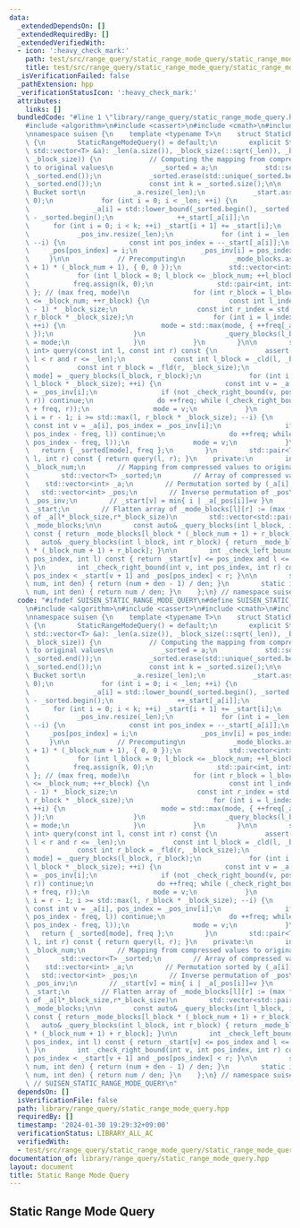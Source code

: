```yaml
---
data:
  _extendedDependsOn: []
  _extendedRequiredBy: []
  _extendedVerifiedWith:
  - icon: ':heavy_check_mark:'
    path: test/src/range_query/static_range_mode_query/static_range_mode_query.test.cpp
    title: test/src/range_query/static_range_mode_query/static_range_mode_query.test.cpp
  _isVerificationFailed: false
  _pathExtension: hpp
  _verificationStatusIcon: ':heavy_check_mark:'
  attributes:
    links: []
  bundledCode: "#line 1 \"library/range_query/static_range_mode_query.hpp\"\n\n\n\n\
    #include <algorithm>\n#include <cassert>\n#include <cmath>\n#include <vector>\n\
    \nnamespace suisen {\n    template <typename T>\n    struct StaticRangeModeQuery\
    \ {\n        StaticRangeModeQuery() = default;\n        explicit StaticRangeModeQuery(const\
    \ std::vector<T> &a): _len(a.size()), _block_size(::sqrt(_len)), _block_num(_cld(_len,\
    \ _block_size)) {\n            // Computing the mapping from compressed values\
    \ to original values\n            _sorted = a;\n            std::sort(_sorted.begin(),\
    \ _sorted.end());\n            _sorted.erase(std::unique(_sorted.begin(), _sorted.end()),\
    \ _sorted.end());\n            const int k = _sorted.size();\n\n            //\
    \ Bucket sort\n            _a.resize(_len);\n            _start.assign(k + 1,\
    \ 0);\n            for (int i = 0; i < _len; ++i) {\n                // Compress\n\
    \                _a[i] = std::lower_bound(_sorted.begin(), _sorted.end(), a[i])\
    \ - _sorted.begin();\n                ++_start[_a[i]];\n            }\n      \
    \      for (int i = 0; i < k; ++i) _start[i + 1] += _start[i];\n            _pos.resize(_len);\n\
    \            _pos_inv.resize(_len);\n            for (int i = _len - 1; i >= 0;\
    \ --i) {\n                const int pos_index = --_start[_a[i]];\n           \
    \     _pos[pos_index] = i;\n                _pos_inv[i] = pos_index;\n       \
    \     }\n\n            // Precomputing\n            _mode_blocks.assign((_block_num\
    \ + 1) * (_block_num + 1), { 0, 0 });\n            std::vector<int> freq(k);\n\
    \            for (int l_block = 0; l_block <= _block_num; ++l_block) {\n     \
    \           freq.assign(k, 0);\n                std::pair<int, int> mode{ 0, 0\
    \ }; // (max freq, mode)\n                for (int r_block = l_block + 1; r_block\
    \ <= _block_num; ++r_block) {\n                    const int l_index = (r_block\
    \ - 1) * _block_size;\n                    const int r_index = std::min(_len,\
    \ r_block * _block_size);\n                    for (int i = l_index; i < r_index;\
    \ ++i) {\n                        mode = std::max(mode, { ++freq[_a[i]], _a[i]\
    \ });\n                    }\n                    _query_blocks(l_block, r_block)\
    \ = mode;\n                }\n            }\n        }\n\n        std::pair<T,\
    \ int> query(const int l, const int r) const {\n            assert(0 <= l and\
    \ l < r and r <= _len);\n            const int l_block = _cld(l, _block_size);\n\
    \            const int r_block = _fld(r, _block_size);\n            auto [freq,\
    \ mode] = _query_blocks(l_block, r_block);\n            for (int i = l; i < std::min(r,\
    \ l_block * _block_size); ++i) {\n                const int v = _a[i], pos_index\
    \ = _pos_inv[i];\n                if (not _check_right_bound(v, pos_index + freq,\
    \ r)) continue;\n                do ++freq; while (_check_right_bound(v, pos_index\
    \ + freq, r));\n                mode = v;\n            }\n            for (int\
    \ i = r - 1; i >= std::max(l, r_block * _block_size); --i) {\n               \
    \ const int v = _a[i], pos_index = _pos_inv[i];\n                if (not _check_left_bound(v,\
    \ pos_index - freq, l)) continue;\n                do ++freq; while (_check_left_bound(v,\
    \ pos_index - freq, l));\n                mode = v;\n            }\n         \
    \   return { _sorted[mode], freq };\n        }\n        std::pair<T, int> operator()(int\
    \ l, int r) const { return query(l, r); }\n    private:\n        int _len, _block_size,\
    \ _block_num;\n        // Mapping from compressed values to original values\n\
    \        std::vector<T> _sorted;\n        // Array of compressed values\n    \
    \    std::vector<int> _a;\n        // Permutation sorted by (_a[i], i)\n     \
    \   std::vector<int> _pos;\n        // Inverse permutation of _pos\n        std::vector<int>\
    \ _pos_inv;\n        // _start[v] = min{ i | _a[_pos[i]]=v }\n        std::vector<int>\
    \ _start;\n        // Flatten array of _mode_blocks[l][r] := (max freq, mode)\
    \ of _a[l*_block_size,r*_block_size)\n        std::vector<std::pair<int, int>>\
    \ _mode_blocks;\n\n        const auto& _query_blocks(int l_block, int r_block)\
    \ const { return _mode_blocks[l_block * (_block_num + 1) + r_block]; }\n     \
    \   auto& _query_blocks(int l_block, int r_block) { return _mode_blocks[l_block\
    \ * (_block_num + 1) + r_block]; }\n\n        int _check_left_bound(int v, int\
    \ pos_index, int l) const { return _start[v] <= pos_index and l <= _pos[pos_index];\
    \ }\n        int _check_right_bound(int v, int pos_index, int r) const { return\
    \ pos_index < _start[v + 1] and _pos[pos_index] < r; }\n\n        static int _cld(int\
    \ num, int den) { return (num + den - 1) / den; }\n        static int _fld(int\
    \ num, int den) { return num / den; }\n    };\n} // namespace suisen\n\n\n"
  code: "#ifndef SUISEN_STATIC_RANGE_MODE_QUERY\n#define SUISEN_STATIC_RANGE_MODE_QUERY\n\
    \n#include <algorithm>\n#include <cassert>\n#include <cmath>\n#include <vector>\n\
    \nnamespace suisen {\n    template <typename T>\n    struct StaticRangeModeQuery\
    \ {\n        StaticRangeModeQuery() = default;\n        explicit StaticRangeModeQuery(const\
    \ std::vector<T> &a): _len(a.size()), _block_size(::sqrt(_len)), _block_num(_cld(_len,\
    \ _block_size)) {\n            // Computing the mapping from compressed values\
    \ to original values\n            _sorted = a;\n            std::sort(_sorted.begin(),\
    \ _sorted.end());\n            _sorted.erase(std::unique(_sorted.begin(), _sorted.end()),\
    \ _sorted.end());\n            const int k = _sorted.size();\n\n            //\
    \ Bucket sort\n            _a.resize(_len);\n            _start.assign(k + 1,\
    \ 0);\n            for (int i = 0; i < _len; ++i) {\n                // Compress\n\
    \                _a[i] = std::lower_bound(_sorted.begin(), _sorted.end(), a[i])\
    \ - _sorted.begin();\n                ++_start[_a[i]];\n            }\n      \
    \      for (int i = 0; i < k; ++i) _start[i + 1] += _start[i];\n            _pos.resize(_len);\n\
    \            _pos_inv.resize(_len);\n            for (int i = _len - 1; i >= 0;\
    \ --i) {\n                const int pos_index = --_start[_a[i]];\n           \
    \     _pos[pos_index] = i;\n                _pos_inv[i] = pos_index;\n       \
    \     }\n\n            // Precomputing\n            _mode_blocks.assign((_block_num\
    \ + 1) * (_block_num + 1), { 0, 0 });\n            std::vector<int> freq(k);\n\
    \            for (int l_block = 0; l_block <= _block_num; ++l_block) {\n     \
    \           freq.assign(k, 0);\n                std::pair<int, int> mode{ 0, 0\
    \ }; // (max freq, mode)\n                for (int r_block = l_block + 1; r_block\
    \ <= _block_num; ++r_block) {\n                    const int l_index = (r_block\
    \ - 1) * _block_size;\n                    const int r_index = std::min(_len,\
    \ r_block * _block_size);\n                    for (int i = l_index; i < r_index;\
    \ ++i) {\n                        mode = std::max(mode, { ++freq[_a[i]], _a[i]\
    \ });\n                    }\n                    _query_blocks(l_block, r_block)\
    \ = mode;\n                }\n            }\n        }\n\n        std::pair<T,\
    \ int> query(const int l, const int r) const {\n            assert(0 <= l and\
    \ l < r and r <= _len);\n            const int l_block = _cld(l, _block_size);\n\
    \            const int r_block = _fld(r, _block_size);\n            auto [freq,\
    \ mode] = _query_blocks(l_block, r_block);\n            for (int i = l; i < std::min(r,\
    \ l_block * _block_size); ++i) {\n                const int v = _a[i], pos_index\
    \ = _pos_inv[i];\n                if (not _check_right_bound(v, pos_index + freq,\
    \ r)) continue;\n                do ++freq; while (_check_right_bound(v, pos_index\
    \ + freq, r));\n                mode = v;\n            }\n            for (int\
    \ i = r - 1; i >= std::max(l, r_block * _block_size); --i) {\n               \
    \ const int v = _a[i], pos_index = _pos_inv[i];\n                if (not _check_left_bound(v,\
    \ pos_index - freq, l)) continue;\n                do ++freq; while (_check_left_bound(v,\
    \ pos_index - freq, l));\n                mode = v;\n            }\n         \
    \   return { _sorted[mode], freq };\n        }\n        std::pair<T, int> operator()(int\
    \ l, int r) const { return query(l, r); }\n    private:\n        int _len, _block_size,\
    \ _block_num;\n        // Mapping from compressed values to original values\n\
    \        std::vector<T> _sorted;\n        // Array of compressed values\n    \
    \    std::vector<int> _a;\n        // Permutation sorted by (_a[i], i)\n     \
    \   std::vector<int> _pos;\n        // Inverse permutation of _pos\n        std::vector<int>\
    \ _pos_inv;\n        // _start[v] = min{ i | _a[_pos[i]]=v }\n        std::vector<int>\
    \ _start;\n        // Flatten array of _mode_blocks[l][r] := (max freq, mode)\
    \ of _a[l*_block_size,r*_block_size)\n        std::vector<std::pair<int, int>>\
    \ _mode_blocks;\n\n        const auto& _query_blocks(int l_block, int r_block)\
    \ const { return _mode_blocks[l_block * (_block_num + 1) + r_block]; }\n     \
    \   auto& _query_blocks(int l_block, int r_block) { return _mode_blocks[l_block\
    \ * (_block_num + 1) + r_block]; }\n\n        int _check_left_bound(int v, int\
    \ pos_index, int l) const { return _start[v] <= pos_index and l <= _pos[pos_index];\
    \ }\n        int _check_right_bound(int v, int pos_index, int r) const { return\
    \ pos_index < _start[v + 1] and _pos[pos_index] < r; }\n\n        static int _cld(int\
    \ num, int den) { return (num + den - 1) / den; }\n        static int _fld(int\
    \ num, int den) { return num / den; }\n    };\n} // namespace suisen\n\n#endif\
    \ // SUISEN_STATIC_RANGE_MODE_QUERY\n"
  dependsOn: []
  isVerificationFile: false
  path: library/range_query/static_range_mode_query.hpp
  requiredBy: []
  timestamp: '2024-01-30 19:29:32+09:00'
  verificationStatus: LIBRARY_ALL_AC
  verifiedWith:
  - test/src/range_query/static_range_mode_query/static_range_mode_query.test.cpp
documentation_of: library/range_query/static_range_mode_query.hpp
layout: document
title: Static Range Mode Query
---
```

## Static Range Mode Query
